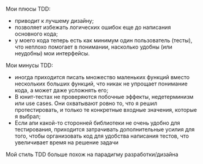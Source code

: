 Мои плюсы TDD:

- приводит к лучшему дизайну;
- позволяет избежать логических ошибок еще до написания основного кода;
- у моего кода теперь есть как минимум один пользователь (тесты), что 
неплохо помогает в понимании, насколько удобны (или неудобны) мои интерфейсы.

Мои минусы TDD:

- иногда приходится писать множество маленьких функций вместо нескольких больших функций,
что никак не упрощает понимание кода, а может даже усложнять его;
- В юнит-тестах не проверяются побочные эффекты, недетерминизм или use cases. 
Они охватывают ровно то, что я решил протестировать, и только те конкретные входные значения, которые я выбрал;
- Если апи какой-то сторонней библиотеки не очень удобно для тестирования, приходится
затрачивать дополнительные усилия для того, чтобы организовать код для удобства написания
тестов, что увеличивает время на решение задачи

Мой стиль TDD больше похож на парадигму разработки/дизайна